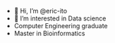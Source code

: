 - 👋 Hi, I’m @eric-ito
- 👀 I’m interested in Data science
- Computer Engineering graduate
- Master in Bioinformatics
